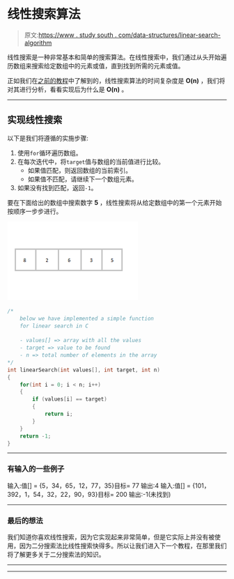 # 线性搜索算法

> 原文:[https://www . study south . com/data-structures/linear-search-algorithm](https://www.studytonight.com/data-structures/linear-search-algorithm)

线性搜索是一种非常基本和简单的搜索算法。在线性搜索中，我们通过从头开始遍历数组来搜索给定数组中的元素或值，直到找到所需的元素或值。

正如我们在[之前的教程](search-algorithms)中了解到的，线性搜索算法的时间复杂度是 **O(n)** ，我们将对其进行分析，看看实现后为什么是 **O(n)** 。

* * *

## 实现线性搜索

以下是我们将遵循的实施步骤:

1.  使用`for`循环遍历数组。
2.  在每次迭代中，将`target`值与数组的当前值进行比较。
    *   如果值匹配，则返回数组的当前索引。
    *   如果值不匹配，请继续下一个数组元素。
3.  如果没有找到匹配，返回`-1`。

要在下面给出的数组中搜索数字 **5** ，线性搜索将从给定数组中的第一个元素开始按顺序一步步进行。

![Linear search implementation array example](img/09a721fb4e09ed02ae2556491b638c5d.png)

```cpp
/* 
    below we have implemented a simple function 
    for linear search in C

    - values[] => array with all the values
    - target => value to be found
    - n => total number of elements in the array
*/
int linearSearch(int values[], int target, int n)
{
    for(int i = 0; i < n; i++)
    {
        if (values[i] == target) 
        {       
            return i; 
        }
    }
    return -1;
}
```

* * *

### 有输入的一些例子

输入:值[] = {5，34，65，12，77，35}目标= 77 输出:4 输入:值[] = {101，392，1，54，32，22，90，93}目标= 200 输出:-1(未找到)

* * *

### 最后的想法

我们知道你喜欢线性搜索，因为它实现起来非常简单，但是它实际上并没有被使用，因为二分搜索法比线性搜索快得多。所以让我们进入下一个教程，在那里我们将了解更多关于二分搜索法的知识。

* * *

* * *